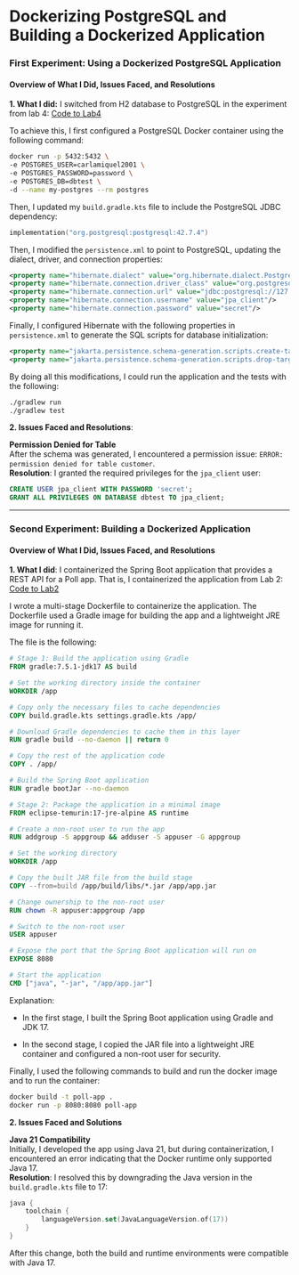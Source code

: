 # Dockerizing PostgreSQL and Building a Dockerized Application

### First Experiment: Using a Dockerized PostgreSQL Application

#### Overview of What I Did, Issues Faced, and Resolutions

**1. What I did:**
   I switched from H2 database to PostgreSQL in the experiment from lab 4: [Code to Lab4](https://github.com/CarlaMiquelBlasco/Lab4)

   To achieve this, I first configured a PostgreSQL Docker container using the following command:

   ```bash
   docker run -p 5432:5432 \
   -e POSTGRES_USER=carlamiquel2001 \
   -e POSTGRES_PASSWORD=password \
   -e POSTGRES_DB=dbtest \
   -d --name my-postgres --rm postgres
   ```

   Then, I updated my `build.gradle.kts` file to include the PostgreSQL JDBC dependency:

   ```kotlin
   implementation("org.postgresql:postgresql:42.7.4")
   ```

   Then, I modified the `persistence.xml` to point to PostgreSQL, updating the dialect, driver, and connection properties:

   ```xml
   <property name="hibernate.dialect" value="org.hibernate.dialect.PostgreSQLDialect"/>
   <property name="hibernate.connection.driver_class" value="org.postgresql.Driver"/>
   <property name="hibernate.connection.url" value="jdbc:postgresql://127.0.0.1:5432/dbtest"/>
   <property name="hibernate.connection.username" value="jpa_client"/>
   <property name="hibernate.connection.password" value="secret"/>
   ```
   
   Finally, I configured Hibernate with the following properties in `persistence.xml` to generate the SQL scripts for database initialization:

   ```xml
   <property name="jakarta.persistence.schema-generation.scripts.create-target" value="schema_up.sql"/>
   <property name="jakarta.persistence.schema-generation.scripts.drop-target" value="schema_down.sql"/>
   ```

   By doing all this modifications, I could run the application and the tests with the following:

   ```bash
   ./gradlew run
   ./gradlew test
   ```
   
**2. Issues Faced and Resolutions**:

   **Permission Denied for Table**  
   After the schema was generated, I encountered a permission issue: `ERROR: permission denied for table customer`.  
   **Resolution**: I granted the required privileges for the `jpa_client` user:

   ```sql
   CREATE USER jpa_client WITH PASSWORD 'secret';
   GRANT ALL PRIVILEGES ON DATABASE dbtest TO jpa_client;
   ```

---

### Second Experiment: Building a Dockerized Application

#### Overview of What I Did, Issues Faced, and Resolutions

**1. What I did**: I containerized the Spring Boot application that provides a REST API for a Poll app. That is, I containerized the application from Lab 2: [Code to Lab2](https://github.com/CarlaMiquelBlasco/Lab_2_7)

   I wrote a multi-stage Dockerfile to containerize the application. The Dockerfile used a Gradle image for building the app and a lightweight JRE image for running it.

  The file is the following:

   ```dockerfile
   # Stage 1: Build the application using Gradle
   FROM gradle:7.5.1-jdk17 AS build
   
   # Set the working directory inside the container
   WORKDIR /app
   
   # Copy only the necessary files to cache dependencies
   COPY build.gradle.kts settings.gradle.kts /app/
   
   # Download Gradle dependencies to cache them in this layer
   RUN gradle build --no-daemon || return 0
   
   # Copy the rest of the application code
   COPY . /app/
   
   # Build the Spring Boot application
   RUN gradle bootJar --no-daemon
   
   # Stage 2: Package the application in a minimal image
   FROM eclipse-temurin:17-jre-alpine AS runtime
   
   # Create a non-root user to run the app
   RUN addgroup -S appgroup && adduser -S appuser -G appgroup
   
   # Set the working directory
   WORKDIR /app
   
   # Copy the built JAR file from the build stage
   COPY --from=build /app/build/libs/*.jar /app/app.jar
   
   # Change ownership to the non-root user
   RUN chown -R appuser:appgroup /app
   
   # Switch to the non-root user
   USER appuser
   
   # Expose the port that the Spring Boot application will run on
   EXPOSE 8080
   
   # Start the application
   CMD ["java", "-jar", "/app/app.jar"]
   ```
  
   Explanation:

   - In the first stage, I built the Spring Boot application using Gradle and JDK 17.

   - In the second stage, I copied the JAR file into a lightweight JRE container and configured a non-root user for security.

   Finally, I used the following commands to build and run the docker image and to run the container:

   ```bash
   docker build -t poll-app .
   docker run -p 8080:8080 poll-app
   ```


**2. Issues Faced and Solutions**

   **Java 21 Compatibility**  
   Initially, I developed the app using Java 21, but during containerization, I encountered an error indicating that the Docker runtime only supported Java 17.  
   **Resolution**: I resolved this by downgrading the Java version in the `build.gradle.kts` file to 17:

   ```kotlin
   java {
       toolchain {
           languageVersion.set(JavaLanguageVersion.of(17))
       }
   }
   ```

   After this change, both the build and runtime environments were compatible with Java 17.

